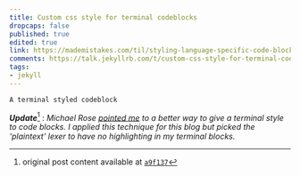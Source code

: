 ```yaml
---
title: Custom css style for terminal codeblocks
dropcaps: false
published: true
edited: true
link: https://mademistakes.com/til/styling-language-specific-code-blocks/
comments: https://talk.jekyllrb.com/t/custom-css-style-for-terminal-codeblocks/1703
tags:
- jekyll
---
```


~~~plaintext
A terminal styled codeblock
~~~

***Update***[^1] : *Michael Rose [pointed me](https://mademistakes.com/til/styling-language-specific-code-blocks/) 
to a better way to give a terminal style to code blocks. I applied this technique for this blog but picked the 'plaintext' lexer to have no highlighting in my terminal blocks.*

[^1]: original post content available at [`a9f137`](https://github.com/Kraymer/kraymer.github.com/blob/a9f137)
 
